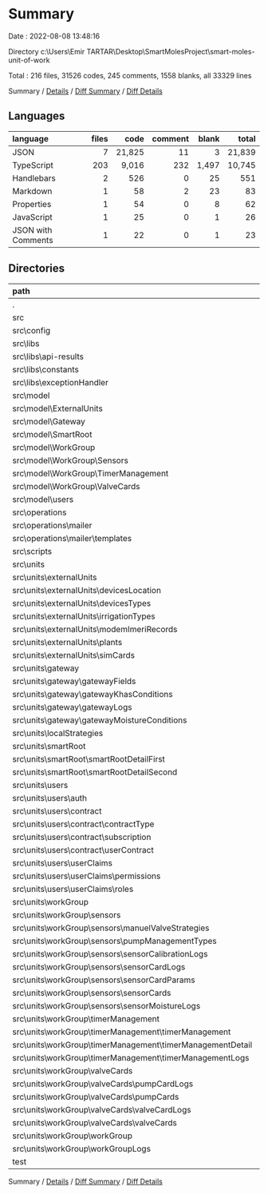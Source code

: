 # Summary

Date : 2022-08-08 13:48:16

Directory c:\\Users\\Emir TARTAR\\Desktop\\SmartMolesProject\\smart-moles-unit-of-work

Total : 216 files,  31526 codes, 245 comments, 1558 blanks, all 33329 lines

Summary / [Details](details.md) / [Diff Summary](diff.md) / [Diff Details](diff-details.md)

## Languages
| language | files | code | comment | blank | total |
| :--- | ---: | ---: | ---: | ---: | ---: |
| JSON | 7 | 21,825 | 11 | 3 | 21,839 |
| TypeScript | 203 | 9,016 | 232 | 1,497 | 10,745 |
| Handlebars | 2 | 526 | 0 | 25 | 551 |
| Markdown | 1 | 58 | 2 | 23 | 83 |
| Properties | 1 | 54 | 0 | 8 | 62 |
| JavaScript | 1 | 25 | 0 | 1 | 26 |
| JSON with Comments | 1 | 22 | 0 | 1 | 23 |

## Directories
| path | files | code | comment | blank | total |
| :--- | ---: | ---: | ---: | ---: | ---: |
| . | 216 | 31,526 | 245 | 1,558 | 33,329 |
| src | 204 | 9,522 | 232 | 1,517 | 11,271 |
| src\\config | 4 | 87 | 35 | 19 | 141 |
| src\\libs | 3 | 75 | 2 | 4 | 81 |
| src\\libs\\api-results | 1 | 60 | 2 | 3 | 65 |
| src\\libs\\constants | 1 | 3 | 0 | 0 | 3 |
| src\\libs\\exceptionHandler | 1 | 12 | 0 | 1 | 13 |
| src\\model | 38 | 721 | 0 | 116 | 837 |
| src\\model\\ExternalUnits | 6 | 70 | 0 | 13 | 83 |
| src\\model\\Gateway | 5 | 82 | 0 | 29 | 111 |
| src\\model\\SmartRoot | 3 | 31 | 0 | 6 | 37 |
| src\\model\\WorkGroup | 16 | 334 | 0 | 34 | 368 |
| src\\model\\WorkGroup\\Sensors | 7 | 173 | 0 | 15 | 188 |
| src\\model\\WorkGroup\\TimerManagement | 3 | 39 | 0 | 6 | 45 |
| src\\model\\WorkGroup\\ValveCards | 4 | 102 | 0 | 9 | 111 |
| src\\model\\users | 6 | 168 | 0 | 18 | 186 |
| src\\operations | 4 | 615 | 10 | 31 | 656 |
| src\\operations\\mailer | 4 | 615 | 10 | 31 | 656 |
| src\\operations\\mailer\\templates | 2 | 526 | 0 | 25 | 551 |
| src\\scripts | 1 | 5 | 0 | 0 | 5 |
| src\\units | 148 | 7,776 | 159 | 1,308 | 9,243 |
| src\\units\\externalUnits | 24 | 1,020 | 24 | 175 | 1,219 |
| src\\units\\externalUnits\\devicesLocation | 4 | 170 | 4 | 24 | 198 |
| src\\units\\externalUnits\\devicesTypes | 4 | 156 | 4 | 30 | 190 |
| src\\units\\externalUnits\\irrigationTypes | 4 | 169 | 4 | 29 | 202 |
| src\\units\\externalUnits\\modemImeriRecords | 4 | 169 | 4 | 32 | 205 |
| src\\units\\externalUnits\\plants | 4 | 175 | 4 | 28 | 207 |
| src\\units\\externalUnits\\simCards | 4 | 181 | 4 | 32 | 217 |
| src\\units\\gateway | 20 | 1,073 | 20 | 165 | 1,258 |
| src\\units\\gateway\\gatewayFields | 4 | 203 | 4 | 36 | 243 |
| src\\units\\gateway\\gatewayKhasConditions | 4 | 212 | 4 | 31 | 247 |
| src\\units\\gateway\\gatewayLogs | 4 | 208 | 4 | 34 | 246 |
| src\\units\\gateway\\gatewayMoistureConditions | 4 | 214 | 4 | 32 | 250 |
| src\\units\\localStrategies | 2 | 39 | 1 | 6 | 46 |
| src\\units\\smartRoot | 12 | 524 | 12 | 107 | 643 |
| src\\units\\smartRoot\\smartRootDetailFirst | 4 | 177 | 4 | 35 | 216 |
| src\\units\\smartRoot\\smartRootDetailSecond | 4 | 177 | 4 | 35 | 216 |
| src\\units\\users | 26 | 1,459 | 38 | 229 | 1,726 |
| src\\units\\users\\auth | 1 | 4 | 0 | 1 | 5 |
| src\\units\\users\\contract | 12 | 697 | 12 | 107 | 816 |
| src\\units\\users\\contract\\contractType | 4 | 227 | 4 | 32 | 263 |
| src\\units\\users\\contract\\subscription | 4 | 278 | 4 | 36 | 318 |
| src\\units\\users\\contract\\userContract | 4 | 192 | 4 | 39 | 235 |
| src\\units\\users\\userClaims | 8 | 346 | 8 | 67 | 421 |
| src\\units\\users\\userClaims\\permissions | 4 | 184 | 4 | 32 | 220 |
| src\\units\\users\\userClaims\\roles | 4 | 162 | 4 | 35 | 201 |
| src\\units\\workGroup | 64 | 3,661 | 64 | 626 | 4,351 |
| src\\units\\workGroup\\sensors | 28 | 1,615 | 28 | 275 | 1,918 |
| src\\units\\workGroup\\sensors\\manuelValveStrategies | 4 | 209 | 4 | 37 | 250 |
| src\\units\\workGroup\\sensors\\pumpManagementTypes | 4 | 177 | 4 | 42 | 223 |
| src\\units\\workGroup\\sensors\\sensorCalibrationLogs | 4 | 197 | 4 | 41 | 242 |
| src\\units\\workGroup\\sensors\\sensorCardLogs | 4 | 180 | 4 | 42 | 226 |
| src\\units\\workGroup\\sensors\\sensorCardParams | 4 | 420 | 4 | 36 | 460 |
| src\\units\\workGroup\\sensors\\sensorCards | 4 | 229 | 4 | 42 | 275 |
| src\\units\\workGroup\\sensors\\sensorMoistureLogs | 4 | 203 | 4 | 35 | 242 |
| src\\units\\workGroup\\timerManagement | 12 | 634 | 12 | 122 | 768 |
| src\\units\\workGroup\\timerManagement\\timerManagement | 4 | 190 | 4 | 41 | 235 |
| src\\units\\workGroup\\timerManagement\\timerManagementDetail | 4 | 242 | 4 | 44 | 290 |
| src\\units\\workGroup\\timerManagement\\timerManagementLogs | 4 | 202 | 4 | 37 | 243 |
| src\\units\\workGroup\\valveCards | 16 | 1,022 | 16 | 152 | 1,190 |
| src\\units\\workGroup\\valveCards\\pumpCardLogs | 4 | 202 | 4 | 38 | 244 |
| src\\units\\workGroup\\valveCards\\pumpCards | 4 | 282 | 4 | 39 | 325 |
| src\\units\\workGroup\\valveCards\\valveCardLogs | 4 | 194 | 4 | 32 | 230 |
| src\\units\\workGroup\\valveCards\\valveCards | 4 | 344 | 4 | 43 | 391 |
| src\\units\\workGroup\\workGroup | 4 | 182 | 4 | 39 | 225 |
| src\\units\\workGroup\\workGroupLogs | 4 | 208 | 4 | 38 | 250 |
| test | 2 | 29 | 0 | 6 | 35 |

Summary / [Details](details.md) / [Diff Summary](diff.md) / [Diff Details](diff-details.md)